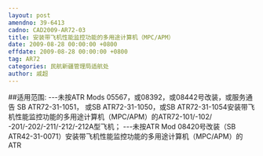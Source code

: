 ```yaml
---
layout: post
amendno: 39-6413
cadno: CAD2009-AR72-03
title: 安装带飞机性能监控功能的多用途计算机（MPC/APM）
date: 2009-08-28 00:00:00 +0800
effdate: 2009-08-28 00:00:00 +0800
tag: AR72
categories: 民航新疆管理局适航处
author: 戚超
---
```


##适用范围:
---未按ATR Mods 05567，或08392，或08442号改装，或服务通告 SB ATR72-31-1051， 或SB ATR72-31-1050，或SB ATR72-31-1054安装带飞机性能监控功能的多用途计算机（MPC/APM）的ATR72-101/-102/             -201/-202/-211/-212/-212A型飞机；
---未按ATR Mod 08420号改装（SB ATR42-31-0071）安装带飞机性能监控功能的多用途计算机（MPC/APM）的ATR

